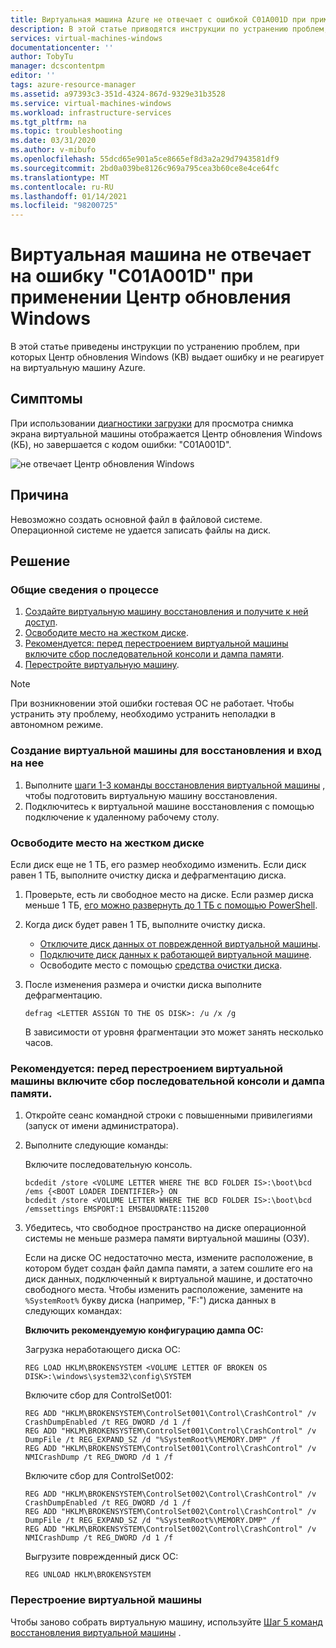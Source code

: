 ```yaml
---
title: Виртуальная машина Azure не отвечает с ошибкой C01A001D при применении Центр обновления Windows
description: В этой статье приводятся инструкции по устранению проблем, когда служба обновления Windows создает ошибку и не реагирует на них на виртуальной машине Azure.
services: virtual-machines-windows
documentationcenter: ''
author: TobyTu
manager: dcscontentpm
editor: ''
tags: azure-resource-manager
ms.assetid: a97393c3-351d-4324-867d-9329e31b3528
ms.service: virtual-machines-windows
ms.workload: infrastructure-services
ms.tgt_pltfrm: na
ms.topic: troubleshooting
ms.date: 03/31/2020
ms.author: v-mibufo
ms.openlocfilehash: 55dcd65e901a5ce8665ef8d3a2a29d7943581df9
ms.sourcegitcommit: 2bd0a039be8126c969a795cea3b60ce8e4ce64fc
ms.translationtype: MT
ms.contentlocale: ru-RU
ms.lasthandoff: 01/14/2021
ms.locfileid: "98200725"
---
```

# <a name="vm-is-unresponsive-with-c01a001d-error-when-applying-windows-update"></a>Виртуальная машина не отвечает на ошибку "C01A001D" при применении Центр обновления Windows

В этой статье приведены инструкции по устранению проблем, при которых Центр обновления Windows (KB) выдает ошибку и не реагирует на виртуальную машину Azure.

## <a name="symptoms"></a>Симптомы

При использовании [диагностики загрузки](./boot-diagnostics.md) для просмотра снимка экрана виртуальной машины отображается Центр обновления Windows (КБ), но завершается с кодом ошибки: "C01A001D".

![не отвечает Центр обновления Windows](./media/unresponsive-vm-apply-windows-update/unresponsive-windows-update.png)

## <a name="cause"></a>Причина

Невозможно создать основной файл в файловой системе. Операционной системе не удается записать файлы на диск.

## <a name="resolution"></a>Решение

### <a name="process-overview"></a>Общие сведения о процессе

1. [Создайте виртуальную машину восстановления и получите к ней доступ](#create-and-access-a-repair-vm).
2. [Освободите место на жестком диске](#free-up-space-on-the-hard-disk).
3. [Рекомендуется: перед перестроением виртуальной машины включите сбор последовательной консоли и дампа памяти](#recommended-before-rebuilding-the-vm-enable-serial-console-and-memory-dump-collection).
4. [Перестройте виртуальную машину](#rebuild-the-vm).

> [!NOTE]
> При возникновении этой ошибки гостевая ОС не работает. Чтобы устранить эту проблему, необходимо устранить неполадки в автономном режиме.

### <a name="create-and-access-a-repair-vm"></a>Создание виртуальной машины для восстановления и вход на нее

1. Выполните [шаги 1-3 команды восстановления виртуальной машины](./repair-windows-vm-using-azure-virtual-machine-repair-commands.md) , чтобы подготовить виртуальную машину восстановления.
2. Подключитесь к виртуальной машине восстановления с помощью подключение к удаленному рабочему столу.

### <a name="free-up-space-on-the-hard-disk"></a>Освободите место на жестком диске

Если диск еще не 1 ТБ, его размер необходимо изменить. Если диск равен 1 ТБ, выполните очистку диска и дефрагментацию диска.

1. Проверьте, есть ли свободное место на диске. Если размер диска меньше 1 ТБ, [его можно развернуть до 1 ТБ с помощью PowerShell](../windows/expand-os-disk.md).
2. Когда диск будет равен 1 ТБ, выполните очистку диска.
    - [Отключите диск данных от поврежденной виртуальной машины](../windows/detach-disk.md).
    - [Подключите диск данных к работающей виртуальной машине](../windows/attach-disk-ps.md#attach-an-existing-data-disk-to-a-vm).
    - Освободите место с помощью [средства очистки диска](https://support.microsoft.com/help/4026616/windows-10-disk-cleanup).
3. После изменения размера и очистки диска выполните дефрагментацию.

    ```
    defrag <LETTER ASSIGN TO THE OS DISK>: /u /x /g
    ```
    В зависимости от уровня фрагментации это может занять несколько часов.

### <a name="recommended-before-rebuilding-the-vm-enable-serial-console-and-memory-dump-collection"></a>Рекомендуется: перед перестроением виртуальной машины включите сбор последовательной консоли и дампа памяти.

1. Откройте сеанс командной строки с повышенными привилегиями (запуск от имени администратора).
2. Выполните следующие команды:

    Включите последовательную консоль.

    ```
    bcdedit /store <VOLUME LETTER WHERE THE BCD FOLDER IS>:\boot\bcd /ems {<BOOT LOADER IDENTIFIER>} ON
    bcdedit /store <VOLUME LETTER WHERE THE BCD FOLDER IS>:\boot\bcd /emssettings EMSPORT:1 EMSBAUDRATE:115200
    ```
3. Убедитесь, что свободное пространство на диске операционной системы не меньше размера памяти виртуальной машины (ОЗУ).

    Если на диске ОС недостаточно места, измените расположение, в котором будет создан файл дампа памяти, а затем сошлите его на диск данных, подключенный к виртуальной машине, и достаточно свободного места. Чтобы изменить расположение, замените на `%SystemRoot%` букву диска (например, "F:") диска данных в следующих командах:

    **Включить рекомендуемую конфигурацию дампа ОС:**

    Загрузка неработающего диска ОС:

    ```
    REG LOAD HKLM\BROKENSYSTEM <VOLUME LETTER OF BROKEN OS DISK>:\windows\system32\config\SYSTEM
    ```

    Включите сбор для ControlSet001:

    ```
    REG ADD "HKLM\BROKENSYSTEM\ControlSet001\Control\CrashControl" /v CrashDumpEnabled /t REG_DWORD /d 1 /f
    REG ADD "HKLM\BROKENSYSTEM\ControlSet001\Control\CrashControl" /v DumpFile /t REG_EXPAND_SZ /d "%SystemRoot%\MEMORY.DMP" /f
    REG ADD "HKLM\BROKENSYSTEM\ControlSet001\Control\CrashControl" /v NMICrashDump /t REG_DWORD /d 1 /f
    ```

    Включите сбор для ControlSet002:

    ```
    REG ADD "HKLM\BROKENSYSTEM\ControlSet002\Control\CrashControl" /v CrashDumpEnabled /t REG_DWORD /d 1 /f 
    REG ADD "HKLM\BROKENSYSTEM\ControlSet002\Control\CrashControl" /v DumpFile /t REG_EXPAND_SZ /d "%SystemRoot%\MEMORY.DMP" /f
    REG ADD "HKLM\BROKENSYSTEM\ControlSet002\Control\CrashControl" /v NMICrashDump /t REG_DWORD /d 1 /f
    ```

    Выгрузите поврежденный диск ОС:

    ```
    REG UNLOAD HKLM\BROKENSYSTEM
    ```

### <a name="rebuild-the-vm"></a>Перестроение виртуальной машины

Чтобы заново собрать виртуальную машину, используйте [Шаг 5 команд восстановления виртуальной машины](./repair-windows-vm-using-azure-virtual-machine-repair-commands.md#repair-process-example) .
